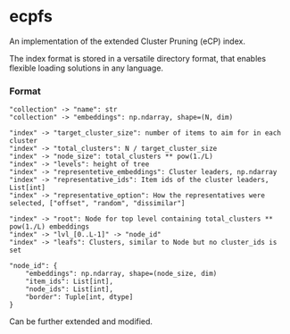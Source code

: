 # ecpfs

An implementation of the extended Cluster Pruning (eCP) index.

The index format is stored in a versatile directory format, that enables flexible loading solutions in any language.

### Format

```
"collection" -> "name": str
"collection" -> "embeddings": np.ndarray, shape=(N, dim)

"index" -> "target_cluster_size": number of items to aim for in each cluster
"index" -> "total_clusters": N / target_cluster_size
"index" -> "node_size": total_clusters ** pow(1./L)
"index" -> "levels": height of tree
"index" -> "representetive_embeddings": Cluster leaders, np.ndarray
"index" -> "representative_ids": Item ids of the cluster leaders, List[int]
"index" -> "representative_option": How the representatives were selected, ["offset", "random", "dissimilar"]

"index" -> "root": Node for top level containing total_clusters ** pow(1./L) embeddings
"index" -> "lvl_[0..L-1]" -> "node_id"
"index" -> "leafs": Clusters, similar to Node but no cluster_ids is set

"node_id": {
	"embeddings": np.ndarray, shape=(node_size, dim)
	"item_ids": List[int],
	"node_ids": List[int],
	"border": Tuple[int, dtype]
}

```

Can be further extended and modified.

